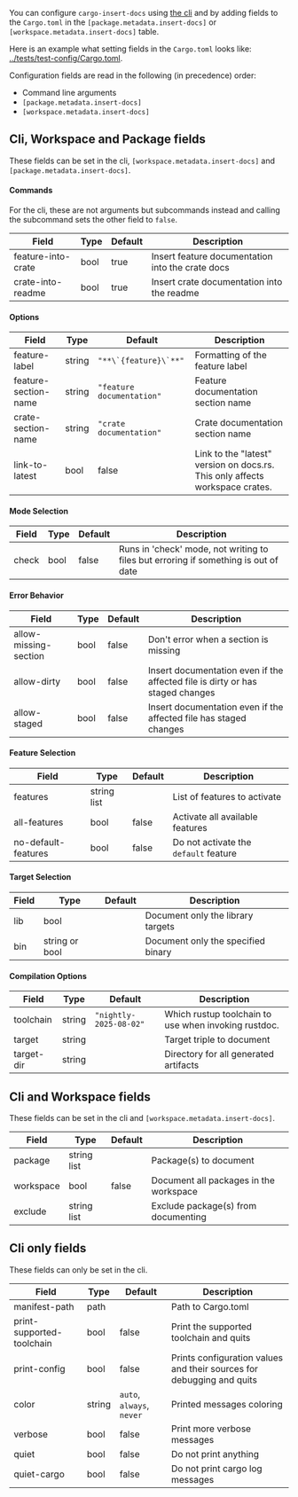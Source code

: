You can configure `cargo-insert-docs` using [the cli](cli.md) and by adding fields to the `Cargo.toml` in the
 `[package.metadata.insert-docs]` or `[workspace.metadata.insert-docs]` table. 
 
 Here is an example what setting fields in the `Cargo.toml` looks like: [../tests/test-config/Cargo.toml](../tests/test-config/Cargo.toml).

Configuration fields are read in the following (in precedence) order:
- Command line arguments
- `[package.metadata.insert-docs]`
- `[workspace.metadata.insert-docs]`

## Cli, Workspace and Package fields

These fields can be set in the cli, `[workspace.metadata.insert-docs]` and `[package.metadata.insert-docs]`.

#### Commands

For the cli, these are not arguments but subcommands instead and calling the subcommand sets the other field to `false`.

|Field|Type|Default|Description|
|---|---|---|---|
|feature-into-crate|bool|true|Insert feature documentation into the crate docs|
|crate-into-readme|bool|true|Insert crate documentation into the readme|

#### Options

|Field|Type|Default|Description|
|---|---|---|---|
|feature-label|string|``"**\`{feature}\`**"``|Formatting of the feature label
|feature-section-name|string|`"feature documentation"`|Feature documentation section name|
|crate-section-name|string|`"crate documentation"`|Crate documentation section name|
|link-to-latest|bool|false|Link to the "latest" version on docs.rs. This only affects workspace crates.

#### Mode Selection
|Field|Type|Default|Description|
|---|---|---|---|
|check|bool|false|Runs in 'check' mode, not writing to files but erroring if something is out of date|

#### Error Behavior
|Field|Type|Default|Description|
|---|---|---|---|
|allow-missing-section|bool|false|Don't error when a section is missing
|allow-dirty|bool|false|Insert documentation even if the affected file is dirty or has staged changes
|allow-staged|bool|false|Insert documentation even if the affected file has staged changes

#### Feature Selection
|Field|Type|Default|Description|
|---|---|---|---|
|features|string list||List of features to activate
|all-features|bool|false|Activate all available features
|no-default-features|bool|false|Do not activate the `default` feature

#### Target Selection
|Field|Type|Default|Description|
|---|---|---|---|
|lib|bool||Document only the library targets
|bin|string or bool||Document only the specified binary

#### Compilation Options
|Field|Type|Default|Description|
|---|---|---|---|
|toolchain|string|`"nightly-2025-08-02"`|Which rustup toolchain to use when invoking rustdoc.
|target|string||Target triple to document
|target-dir|string||Directory for all generated artifacts

## Cli and Workspace fields

These fields can be set in the cli and `[workspace.metadata.insert-docs]`.

|Field|Type|Default|Description|
|---|---|---|---|
|package|string list||Package(s) to document
|workspace|bool|false|Document all packages in the workspace
|exclude|string list||Exclude package(s) from documenting

## Cli only fields

These fields can only be set in the cli.

|Field|Type|Default|Description|
|---|---|---|---|
|manifest-path|path||Path to Cargo.toml
|print-supported-toolchain|bool|false|Print the supported toolchain and quits|
|print-config|bool|false|Prints configuration values and their sources for debugging and quits|
|color|string|`auto`, `always`, `never`|Printed messages coloring|
|verbose|bool|false|Print more verbose messages|
|quiet|bool|false|Do not print anything|
|quiet-cargo|bool|false|Do not print cargo log messages